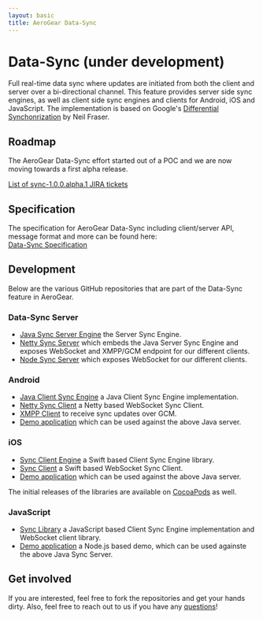 ```yaml
---
layout: basic
title: AeroGear Data-Sync
---
```


# Data-Sync (under development)

Full real-time data sync where updates are initiated from both the client and server over a bi-directional channel. This feature provides server side sync engines, as well as client side sync engines and clients for Android, iOS and JavaScript. The implementation is based on Google's [Differential Synchonrization](http://research.google.com/pubs/pub35605.html) by Neil Fraser.

## Roadmap

The AeroGear Data-Sync effort started out of a POC and we are now moving towards a first alpha release. 

[List of sync-1.0.0.alpha.1 JIRA tickets](https://issues.jboss.org/issues/?filter=12323088)

## Specification
The specification for AeroGear Data-Sync including client/server API, message format and more can be found here:  
[Data-Sync Specification](../docs/specs/aerogear-data-sync)

## Development

Below are the various GitHub repositories that are part of the Data-Sync feature in AeroGear.

### Data-Sync Server

* [Java Sync Server Engine](https://github.com/aerogear/aerogear-sync-server/tree/master/server/server-core#aerogear-server-differential-synchronization-server-core) the Server Sync Engine.
* [Netty Sync Server](https://github.com/aerogear/aerogear-sync-server/tree/master/server/server-netty#netty-differential-synchronization-server-implementation) which embeds the Java Server Sync Engine and exposes WebSocket and XMPP/GCM endpoint for our different clients.
* [Node Sync Server](https://github.com/aerogear/aerogear-nodejs-sync-server#aerogear-nodejs-sync-server-) which exposes WebSocket for our different clients.

### Android
* [Java Client Sync Engine](https://github.com/aerogear/aerogear-sync-server/tree/master/client/client-core#aerogear-server-differential-synchronization-client-core) a Java Client Sync Engine implementation.
* [Netty Sync Client](https://github.com/aerogear/aerogear-sync-server/tree/master/client/client-netty) a Netty based WebSocket Sync Client.
* [XMPP Client](https://github.com/aerogear/aerogear-android-sync#xmpp-differential-synchronization-client-implementation) to receive sync updates over GCM.
* [Demo application](https://github.com/aerogear/aerogear-android-cookbook) which can be used against the above Java server.

### iOS 

* [Sync Client Engine](https://github.com/aerogear/aerogear-ios-sync#aerogear-ios-differential-synchronization-client-engine--) a Swift based Client Sync Engine library.
* [Sync Client](https://github.com/aerogear/aerogear-ios-sync-client#aerogear-ios-differential-synchronization-client--) a Swift based WebSocket Sync Client.
* [Demo application](https://github.com/aerogear/aerogear-ios-cookbook/tree/master/Jedi#jedi) which can be used against the above Java server.

The initial releases of the libraries are available on [CocoaPods](http://cocoapods.org/?q=AeroGearSync) as well.

### JavaScript

* [Sync Library](https://github.com/aerogear/aerogear-js/tree/diff-sync-client#diff-sync) a JavaScript based Client Sync Engine implementation and WebSocket client library.
* [Demo application](https://github.com/aerogear/aerogear-js-cookbook/tree/diff-sync-json-patch/diff-sync#differential-syncronization) a Node.js based demo, which can be used againste the above Java Sync Server.

## Get involved

If you are interested, feel free to fork the repositories and get your hands dirty. Also, feel free to reach out to us if you have any [questions](/community)!
